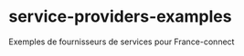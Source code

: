 service-providers-examples
==========================

Exemples de fournisseurs de services pour France-connect
